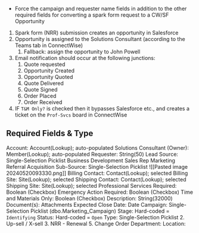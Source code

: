 - Force the campaign and requester name fields in addition to the other required fields for converting a spark form request to a CW/SF Opportunity


1. Spark form (NRR) submission creates an opportunity in Salesforce
2. Opportunity is assigned to the Solutions Consultant (according to the Teams tab in ConnectWise)
	1. Fallback: assign the opportunity to John Powell
3. Email notification should occur at the following junctions:
	1. Quote requested
	2. Opportunity Created
	3. Opportunity Quoted
	4. Quote Delivered
	5. Quote Signed
	6. Order Placed
	7. Order Received
4. IF `T&M Only?` is checked then it bypasses Salesforce etc., and creates a ticket on the `Prof-Svcs` board in ConnectWise

## Required Fields & Type

Account: Account(Lookup); auto-populated
Solutions Consultant (Owner): Member(Lookup); auto-populated
Requester: String(50)
Lead Source: Single-Selection Picklist
	Business Development
	Sales Rep
	Marketing
	Referral
	Acquisition
Sub-Source: Single-Selection Picklist 
	![[Pasted image 20240520093330.png]]
Billing Contact: Contact(Lookup); selected
Billing Site: Site(Lookup); selected
Shipping Contact: Contact(Lookup); selected
Shipping Site: Site(Lookup); selected
Professional Services Required: Boolean (Checkbox)
Emergency Action Required: Boolean (Checkbox)
Time and Materials Only: Boolean (Checkbox)
Description: String(32000)
Document(s): Attachments
Expected Close Date: Date
Campaign: Single-Selection Picklist (dbo.Marketing_Campaign)
Stage: Hard-coded = `Identifying`
Status: Hard-coded = `Open`
Type: Single-Selection Picklist
2. Up-sell / X-sell
3. NRR - Renewal
5. Change Order
Department:
Location: 



